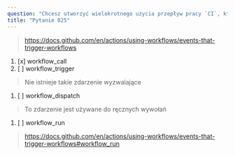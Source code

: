 ```yaml
---
question: "Chcesz utworzyć wielokrotnego użycia przepływ pracy `CI`, który wykonuje niektóre kontrole jakości, linting i testy podczas zmian w kodzie. Jakie zdarzenie wyzwalające powinno zostać zdefiniowane w przepływie pracy `CI`, aby umożliwić jego ponowne użycie w innych przepływach pracy?"
title: "Pytanie 025"
---
```


> https://docs.github.com/en/actions/using-workflows/events-that-trigger-workflows
1. [x] workflow_call
1. [ ] workflow_trigger
> Nie istnieje takie zdarzenie wyzwalające
1. [ ] workflow_dispatch
> To zdarzenie jest używane do ręcznych wywołań
1. [ ] workflow_run
> https://docs.github.com/en/actions/using-workflows/events-that-trigger-workflows#workflow_run

